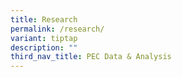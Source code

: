```yaml
---
title: Research
permalink: /research/
variant: tiptap
description: ""
third_nav_title: PEC Data & Analysis
---
```


